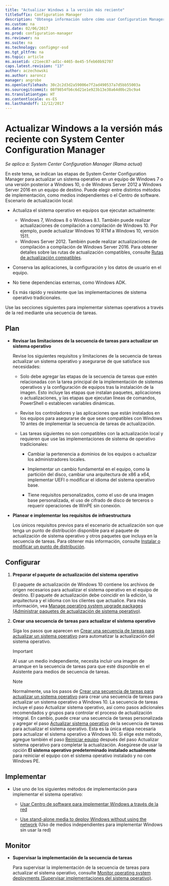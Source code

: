 ```yaml
---
title: "Actualizar Windows a la versión más reciente"
titleSuffix: Configuration Manager
description: "Obtenga información sobre cómo usar Configuration Manager para actualizar un sistema operativo de Windows 7 o posteriores a Windows 10."
ms.custom: na
ms.date: 02/06/2017
ms.prod: configuration-manager
ms.reviewer: na
ms.suite: na
ms.technology: configmgr-osd
ms.tgt_pltfrm: na
ms.topic: article
ms.assetid: c21eec87-ad1c-4465-8e45-5feb60b92707
caps.latest.revision: "13"
author: aczechowski
ms.author: aaroncz
manager: angrobe
ms.openlocfilehash: 30c2c2d3d2a59006e7f2ad490537a7d5bb55003a
ms.sourcegitcommit: 08f9854fb6c6d21e1e923b13e38a64d0bc2bc9a4
ms.translationtype: HT
ms.contentlocale: es-ES
ms.lasthandoff: 12/12/2017
---
```

# <a name="upgrade-windows-to-the-latest-version-with-system-center-configuration-manager"></a>Actualizar Windows a la versión más reciente con System Center Configuration Manager

*Se aplica a: System Center Configuration Manager (Rama actual)*

En este tema, se indican las etapas de System Center Configuration Manager para actualizar un sistema operativo en un equipo de Windows 7 o una versión posterior a Windows 10, o de Windows Server 2012 a Windows Server 2016 en un equipo de destino. Puede elegir entre distintos métodos de implementación, como medios independientes o el Centro de software. Escenario de actualización local:  

-   Actualiza el sistema operativo en equipos que ejecutan actualmente:
    - Windows 7, Windows 8 o Windows 8.1. También puede realizar actualizaciones de compilación a compilación de Windows 10. Por ejemplo, puede actualizar Windows 10 RTM a Windows 10, versión 1511.  
    - Windows Server 2012. También puede realizar actualizaciones de compilación a compilación de Windows Server 2016. Para obtener detalles sobre las rutas de actualización compatibles, consulte [Rutas de actualización compatibles](https://docs.microsoft.com/windows-server/get-started/supported-upgrade-paths#upgrading-previous-retail-versions-of-windows-server-to-windows-server-2016).    

-   Conserva las aplicaciones, la configuración y los datos de usuario en el equipo.  

-   No tiene dependencias externas, como Windows ADK.  

-   Es más rápido y resistente que las implementaciones de sistema operativo tradicionales.  

 Use las secciones siguientes para implementar sistemas operativos a través de la red mediante una secuencia de tareas.  

##  <a name="BKMK_Plan"></a> Plan  

-   **Revisar las limitaciones de la secuencia de tareas para actualizar un sistema operativo**  

     Revise los siguientes requisitos y limitaciones de la secuencia de tareas actualizar un sistema operativo y asegurarse de que satisface sus necesidades:  

    -   Solo debe agregar las etapas de la secuencia de tareas que estén relacionadas con la tarea principal de la implementación de sistemas operativos y la configuración de equipos tras la instalación de la imagen. Esto incluye las etapas que instalan paquetes, aplicaciones o actualizaciones, y las etapas que ejecutan líneas de comandos, PowerShell o establecen variables dinámicas.  

    -   Revise los controladores y las aplicaciones que están instalados en los equipos para asegurarse de que sean compatibles con Windows 10 antes de implementar la secuencia de tareas de actualización.  

    -   Las tareas siguientes no son compatibles con la actualización local y requieren que use las implementaciones de sistema de operativo tradicionales:  

        -   Cambiar la pertenencia a dominios de los equipos o actualizar los administradores locales.  

        -   Implementar un cambio fundamental en el equipo, como la partición del disco, cambiar una arquitectura de x86 a x64, implementar UEFI o modificar el idioma del sistema operativo base.  

        -   Tiene requisitos personalizados, como el uso de una imagen base personalizada, el uso de cifrado de disco de terceros<sup></sup> o requerir operaciones de WinPE sin conexión.  

-   **Planear e implementar los requisitos de infraestructura**  

     Los únicos requisitos previos para el escenario de actualización son que tenga un punto de distribución disponible para el paquete de actualización de sistema operativo y otros paquetes que incluya en la secuencia de tareas. Para obtener más información, consulte [Instalar o modificar un punto de distribución](../../core/servers/deploy/configure/install-and-configure-distribution-points.md).

##  <a name="BKMK_Configure"></a> Configurar  

1.  **Preparar el paquete de actualización del sistema operativo**  

     El paquete de actualización de Windows 10 contiene los archivos de origen necesarios para actualizar el sistema operativo en el equipo de destino. El paquete de actualización debe coincidir en la edición, la arquitectura y el idioma con los clientes que actualice.  Para más información, vea [Manage operating system upgrade packages (Administrar paquetes de actualización de sistema operativo)](../get-started/manage-operating-system-upgrade-packages.md).  

2.  **Crear una secuencia de tareas para actualizar el sistema operativo**  

     Siga los pasos que aparecen en [Crear una secuencia de tareas para actualizar un sistema operativo](create-a-task-sequence-to-upgrade-an-operating-system.md) para automatizar la actualización del sistema operativo.  

    > [!IMPORTANT]
    > Al usar un medio independiente, necesita incluir una imagen de arranque en la secuencia de tareas para que esté disponible en el Asistente para medios de secuencia de tareas.

    > [!NOTE]  
    > Normalmente, usa los pasos de [Crear una secuencia de tareas para actualizar un sistema operativo](create-a-task-sequence-to-upgrade-an-operating-system.md) para crear una secuencia de tareas para actualizar un sistema operativo a Windows 10. La secuencia de tareas incluye el paso Actualizar sistema operativo, así como pasos adicionales recomendados y grupos para controlar el proceso de actualización integral. En cambio, puede crear una secuencia de tareas personalizada y agregar el paso [Actualizar sistema operativo](../understand/task-sequence-steps.md#BKMK_UpgradeOS) de la secuencia de tareas para actualizar el sistema operativo. Esta es la única etapa necesaria para actualizar el sistema operativo a Windows 10. Si elige este método, agregue también el paso [Reiniciar equipo](../understand/task-sequence-steps.md#BKMK_RestartComputer) después del paso Actualizar sistema operativo para completar la actualización. Asegúrese de usar la opción **El sistema operativo predeterminado instalado actualmente** para reiniciar el equipo con el sistema operativo instalado y no con Windows PE.  

##  <a name="BKMK_Deploy"></a> Implementar  

-   Use uno de los siguientes métodos de implementación para implementar el sistema operativo:  

    -   [Usar Centro de software para implementar Windows a través de la red](use-software-center-to-deploy-windows-over-the-network.md)  

    -   [Use stand-alone media to deploy Windows without using the network](use-stand-alone-media-to-deploy-windows-without-using-the-network.md) (Uso de medios independientes para implementar Windows sin usar la red)  

## <a name="monitor"></a>Monitor  

-   **Supervisar la implementación de la secuencia de tareas**  

     Para supervisar la implementación de la secuencia de tareas para actualizar el sistema operativo, consulte [Monitor operating system deployments (Supervisar implementaciones del sistema operativo)](monitor-operating-system-deployments.md).  
